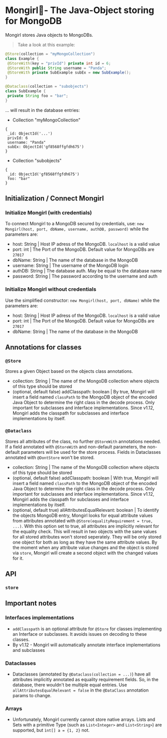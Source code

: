 # Mongirl💾- The Java-Object storing for MongoDB
Mongirl stores Java objects to MongoDBs.
> Take a look at this example:
```java
@Store(collection = "myMongoCollection")
class Example {
 @StoreWith(key = "privId") private int id = 6;
 @StoreWith public String username = "Panda";
 @StoreWith private SubExample subEx = new SubExample();
}

@Dataclass(collection = "subobjects")
class SubExample {
 private String foo = "bar";
}
```
... will result in the database entries:
+ Collection "myMongoCollection"
```
{
 _id: ObjectId('...')
 privId: 6
 username: "Panda"
 subEx: ObjectId('gf8568ffgfdh675')
}
```
+ Collection "subobjects"
```
{
 _id: ObjectId('gf8568ffgfdh675')
 foo: "bar"
}
```

## Initialization / Connect Mongirl
### Initialize Mongirl (with credentials)
To connect Mongirl to a MongoDB secured by credentials, use:
```new Mongirl(host, port, dbName, username, authDB, password)```
while the parameters are:
+ host: String     | Host IP adress of the MongoDB. ``localhost`` is a valid value
+ port: int        | The Port of the MongoDB. Default value for MongoDBs are ``27017``
+ dbName: String   | The name of the database in the MongoDB
+ username: String | The username of the MongoDB login
+ authDB: String   | The database auth. May be equal to the database name
+ password: String | The password according to the username and auth

### Initialize Mongirl without credentials
Use the simplified constructor:
```new Mongirl(host, port, dbName)```
while the parameters are:
+ host: String     | Host IP adress of the MongoDB. ``localhost`` is a valid value
+ port: int        | The Port of the MongoDB. Default value for MongoDBs are ``27017``
+ dbName: String   | The name of the database in the MongoDB

## Annotations for classes
### `@Store`
Stores a given Object based on the objects class annotations.
 + collection: String | The name of the MongoDB collection where objects of this type should be stored
 + (optional, default false) addClasspath: boolean | By true, Mongirl will insert a field named `classPath` to the MongoDB object of the encoded Java Object to determine the right class in the decode process. Only important for subclasses and interface implementations. Since v1.12, Mongirl adds the classpath for subclasses and interface implementations by itself.

### `@Dataclass`
Stores all attributes of the class, no further `@StoreWith` annotations needed. If a field annotated with `@StoreWith` and non-default parameters, the non-default parameters will be used for the store process. Fields in Dataclasses annotated with `@DontStore` won't be stored.
 + collection: String | The name of the MongoDB collection where objects of this type should be stored
 + (optional, default false) addClasspath: boolean | With true, Mongirl will insert a field named `classPath` to the MongoDB object of the encoded Java Object to determine the right class in the decode process. Only important for subclasses and interface implementations. Since v1.12, Mongirl adds the classpath for subclasses and interface implementations by itself.
 + (optional, default true) allAttributesEqualRelevant: boolean | To identify the objects MongoDB entry, Mongirl looks for equal attribute values from attributes annotated with `@Store(equalityRequirement = true, ...)`. With this option set to true, all attributes are implicitly relevant for the equality check. This will result in two objects with the sane values for all stored attributes won't stored seperately. They will be only stored one object for both as long as they have the same attribute values. By the moment when any attribute value changes and the object is stored via `store`, Mongirl will create a second object with the changed values for it.

## API
### ```store```


## Important notes
### Interfaces implementations
 + ```addClasspath``` is an optional attribute for ```@Store``` for classes implementing an Interface or subclasses. It avoids issues on decoding to these classes.
 + By v1.12 - Mongirl will automatically annotate interface implementations and subclasses
 
### Dataclasses
 + Dataclasses (annotated by ```@Dataclass(collection = ...)```) have all attributes implicitly annotated as equality requirement fields.
 So, in the database, there wouldn't be multiple equal entries. Use ```allAttributesEqualRelevant = false``` in the ```@DataClass``` annotation params to change.
 
### Arrays
 + Unfortunately, Mongirl currently cannot store native arrays. Lists and Sets with a primitive Type (such as ```List<Integer>``` and ```List<String>```) are supported, but ```ìnt[] a = {1, 2}``` not.
